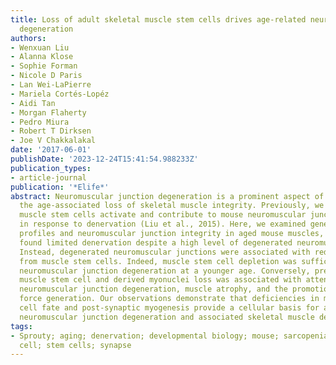 ```yaml
---
title: Loss of adult skeletal muscle stem cells drives age-related neuromuscular junction
  degeneration
authors:
- Wenxuan Liu
- Alanna Klose
- Sophie Forman
- Nicole D Paris
- Lan Wei-LaPierre
- Mariela Cortés-Lopéz
- Aidi Tan
- Morgan Flaherty
- Pedro Miura
- Robert T Dirksen
- Joe V Chakkalakal
date: '2017-06-01'
publishDate: '2023-12-24T15:41:54.988233Z'
publication_types:
- article-journal
publication: '*Elife*'
abstract: Neuromuscular junction degeneration is a prominent aspect of sarcopenia,
  the age-associated loss of skeletal muscle integrity. Previously, we showed that
  muscle stem cells activate and contribute to mouse neuromuscular junction regeneration
  in response to denervation (Liu et al., 2015). Here, we examined gene expression
  profiles and neuromuscular junction integrity in aged mouse muscles, and unexpectedly
  found limited denervation despite a high level of degenerated neuromuscular junctions.
  Instead, degenerated neuromuscular junctions were associated with reduced contribution
  from muscle stem cells. Indeed, muscle stem cell depletion was sufficient to induce
  neuromuscular junction degeneration at a younger age. Conversely, prevention of
  muscle stem cell and derived myonuclei loss was associated with attenuation of age-related
  neuromuscular junction degeneration, muscle atrophy, and the promotion of aged muscle
  force generation. Our observations demonstrate that deficiencies in muscle stem
  cell fate and post-synaptic myogenesis provide a cellular basis for age-related
  neuromuscular junction degeneration and associated skeletal muscle decline.
tags:
- Sprouty; aging; denervation; developmental biology; mouse; sarcopenia; satellite
  cell; stem cells; synapse
---
```

